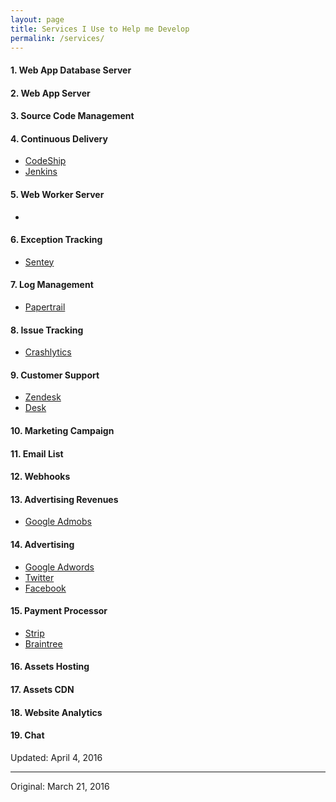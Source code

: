 ```yaml
---
layout: page
title: Services I Use to Help me Develop
permalink: /services/
---
```


#### 1. Web App Database Server

#### 2. Web App Server

#### 3. Source Code Management

#### 4. Continuous Delivery

- [CodeShip]()
- [Jenkins]()

#### 5. Web Worker Server
- []()

#### 6. Exception Tracking

- [Sentey](https://getsentry.com/)

#### 7. Log Management

- [Papertrail](https://papertrailapp.com/L)

#### 8. Issue Tracking

- [Crashlytics]()

#### 9. Customer Support

- [Zendesk]()
- [Desk]()

#### 10. Marketing Campaign
#### 11. Email List
#### 12. Webhooks

#### 13. Advertising Revenues

- [Google Admobs]()

#### 14. Advertising

- [Google Adwords]()
- [Twitter]()
- [Facebook]()

#### 15. Payment Processor

- [Strip]()
- [Braintree]()

#### 16. Assets Hosting
#### 17. Assets CDN
#### 18. Website Analytics
#### 19. Chat




Updated: April 4, 2016

---
Original: March 21, 2016
